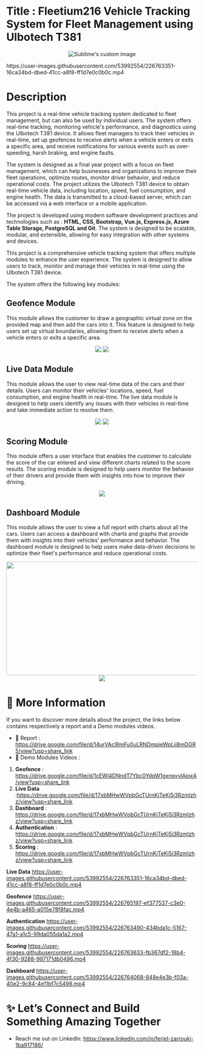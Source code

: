 # Title : Fleetium216 Vehicle Tracking System for Fleet Management using Ulbotech T381

<p align="center">
  <img src="https://github.com/feriel214/Fleetium216/blob/assets/1.PNG" alt="Sublime's custom image"/>
</p>
https://user-images.githubusercontent.com/53992554/226763351-16ca34bd-dbed-41cc-a8f8-ff1d7e0c0b0c.mp4

# Description 
This project is a real-time vehicle tracking system dedicated to fleet management, but can also be used by individual users. The system offers real-time tracking, monitoring vehicle's performance, and diagnostics using the Ulbotech T381 device. It allows fleet managers to track their vehicles in real-time, set up geofences to receive alerts when a vehicle enters or exits a specific area, and receive notifications for various events such as over-speeding, harsh braking, and engine faults.

The system is designed as a final year project with a focus on fleet management, which can help businesses and organizations to improve their fleet operations, optimize routes, monitor driver behavior, and reduce operational costs. The project utilizes the Ulbotech T381 device to obtain real-time vehicle data, including location, speed, fuel consumption, and engine health. The data is transmitted to a cloud-based server, which can be accessed via a web interface or a mobile application.

The project is developed using modern software development practices and technologies such as : **HTML, CSS, Bootstrap, Vue.js, Express.js, Azure Table Storage, PostgreSQL and Git**. The system is designed to be scalable, modular, and extensible, allowing for easy integration with other systems and devices.

This project is a comprehensive vehicle tracking system that offers multiple modules to enhance the user experience. The system is designed to allow users to track, monitor and manage their vehicles in real-time using the Ulbotech T381 device.


The system offers the following key modules:

## Geofence Module
This module allows the customer to draw a geographic virtual zone on the provided map and then add the cars into it. This feature is designed to help users set up virtual boundaries, allowing them to receive alerts when a vehicle enters or exits a specific area.
<p  align="center" width="100%" >
  <img src="https://github.com/feriel214/Fleetium216/blob/assets/4.PNG"/>
  <img src="https://github.com/feriel214/Fleetium216/blob/assets/2.PNG"/>
</p>

## Live Data Module
This module allows the user to view real-time data of the cars and their details. Users can monitor their vehicles' locations, speed, fuel consumption, and engine health in real-time. The live data module is designed to help users identify any issues with their vehicles in real-time and take immediate action to resolve them.
<p align="center">
  <img src="https://github.com/feriel214/Fleetium216/blob/assets/6.PNG"/>
  <img src="https://github.com/feriel214/Fleetium216/blob/assets/7.PNG"/>
</p>

## Scoring Module
This module offers a user interface that enables the customer to calculate the score of the car entered and view different charts related to the score results. The scoring module is designed to help users monitor the behavior of their drivers and provide them with insights into how to improve their driving.
<p align="center">
  <img src="https://github.com/feriel214/Fleetium216/blob/assets/5.PNG"/>
</p>

## Dashboard Module
This module allows the user to view a full report with charts about all the cars. Users can access a dashboard with charts and graphs that provide them with insights into their vehicles' performance and behavior. The dashboard module is designed to help users make data-driven decisions to optimize their fleet's performance and reduce operational costs.
<p align="center">
  <img style="width:688px;height:298px" src="https://github.com/feriel214/Fleetium216/blob/assets/9.PNG"/>
  <img src="https://github.com/feriel214/Fleetium216/blob/assets/8.PNG"/>
</p>


# 👀 More Information
If you want to discover more details about the project, the links below contains respectively a report and a Demo modules videos.

- 📌 Report : https://drive.google.com/file/d/14urVAc9lmFu0uLRNDmpjeWpLji8mDGR5/view?usp=share_link
- 📌 Demo Modules Videos :
 1. **Geofence**       : https://drive.google.com/file/d/1cEWl4DNndT7Ybc0YdpW1gxnpvylAjoxA/view?usp=share_link
 2. **Live Data**      :https://drive.google.com/file/d/17xbMHwWVpbGcTUrnKjTeKj5i3Rzmlzhz/view?usp=share_link
 3. **Dashboard**      : https://drive.google.com/file/d/17xbMHwWVpbGcTUrnKjTeKj5i3Rzmlzhz/view?usp=share_link
 4. **Authentication** : https://drive.google.com/file/d/17xbMHwWVpbGcTUrnKjTeKj5i3Rzmlzhz/view?usp=share_link
 5. **Scoring**        : https://drive.google.com/file/d/17xbMHwWVpbGcTUrnKjTeKj5i3Rzmlzhz/view?usp=share_link

**Live Data**
https://user-images.githubusercontent.com/53992554/226763351-16ca34bd-dbed-41cc-a8f8-ff1d7e0c0b0c.mp4

**Geofence**
https://user-images.githubusercontent.com/53992554/226765197-ef377537-c3e0-4e4b-a465-a015e78f8fac.mp4

**Authentication**
https://user-images.githubusercontent.com/53992554/226763490-434bda1c-5167-47a1-a1c5-99da055da1a2.mp4

**Scoring**
https://user-images.githubusercontent.com/53992554/226763633-fb367df2-18b4-4f30-9288-997171db0496.mp4

**Dashboard**
https://user-images.githubusercontent.com/53992554/226764068-848e4e3b-f03a-40e2-9c84-4e11bf7c5498.mp4




# ✨ Let’s Connect and Build Something Amazing Together
- Reach me out on LinkedIn: https://www.linkedin.com/in/feriel-zarrouki-1ba917186/
